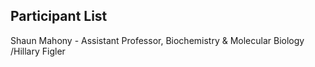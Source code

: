 ## Participant List

Shaun Mahony - Assistant Professor, Biochemistry & Molecular Biology
/Hillary Figler 

